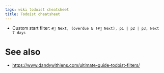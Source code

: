 ```yaml
---
tags: wiki todoist cheatsheet
title: Todoist cheatsheet
---
```


-   Custom start filter: `#🚀 Next, (overdue & !#🚀 Next), p1 | p2 | p3, Next 7 days`

# See also

-   https://www.dandywithlens.com/ultimate-guide-todoist-filters/

